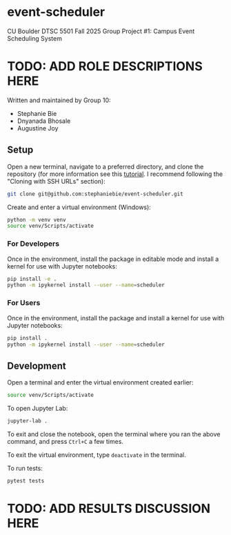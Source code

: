 # event-scheduler
CU Boulder DTSC 5501 Fall 2025 Group Project #1: Campus Event Scheduling System

# TODO: ADD ROLE DESCRIPTIONS HERE
Written and maintained by Group 10:
- Stephanie Bie
- Dnyanada Bhosale
- Augustine Joy

## Setup

Open a new terminal, navigate to a preferred directory, and clone the repository (for more information see this <a href="https://docs.github.com/en/get-started/git-basics/about-remote-repositories">tutorial</a>. I recommend following the "Cloning with SSH URLs" section):

```bash
git clone git@github.com:stephaniebie/event-scheduler.git
```

Create and enter a virtual environment (Windows):

```bash
python -m venv venv
source venv/Scripts/activate
```

### For Developers

Once in the environment, install the package in editable mode and install a kernel for use with Jupyter notebooks:

```bash
pip install -e .
python -m ipykernel install --user --name=scheduler
```

### For Users

Once in the environment, install the package and install a kernel for use with Jupyter notebooks:

```bash
pip install .
python -m ipykernel install --user --name=scheduler
```

## Development

Open a terminal and enter the virtual environment created earlier:

```bash
source venv/Scripts/activate
```

To open Jupyter Lab:

```bash
jupyter-lab .
```

To exit and close the notebook, open the terminal where you ran the above command, and press `Ctrl+C` a few times.

To exit the virtual environment, type `deactivate` in the terminal.

To run tests:

```bash
pytest tests
```

# TODO: ADD RESULTS DISCUSSION HERE
